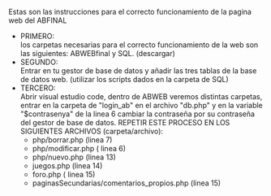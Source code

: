 Estas son las instrucciones para el correcto funcionamiento de la pagina web del ABFINAL  
- PRIMERO:   
  los carpetas necesarias para el correcto funcionamiento de la web son las siguientes:
    ABWEBfinal y SQL. (descargar)
- SEGUNDO:  
  Entrar en tu gestor de base de datos y añadir las tres tablas de la base de datos web. (utilizar los scripts dados en la carpeta de SQL)
- TERCERO:  
  Abrir visual estudio code, dentro de ABWEB veremos distintas carpetas, entrar en la carpeta de "login_ab" en el archivo "db.php" y en la variable "$contrasenya" de la linea 6 cambiar la contraseña por su contraseña del gestor de base de datos.
  REPETIR ESTE PROCESO EN LOS SIGUIENTES ARCHIVOS (carpeta/archivo):   
    - php/borrar.php (linea 7)
    - php/modificar.php ( linea 6)
    - php/nuevo.php (linea 13) 
    - juegos.php (linea 14)
    - foro.php ( linea 15)
    - paginasSecundarias/comentarios_propios.php (linea 15)
